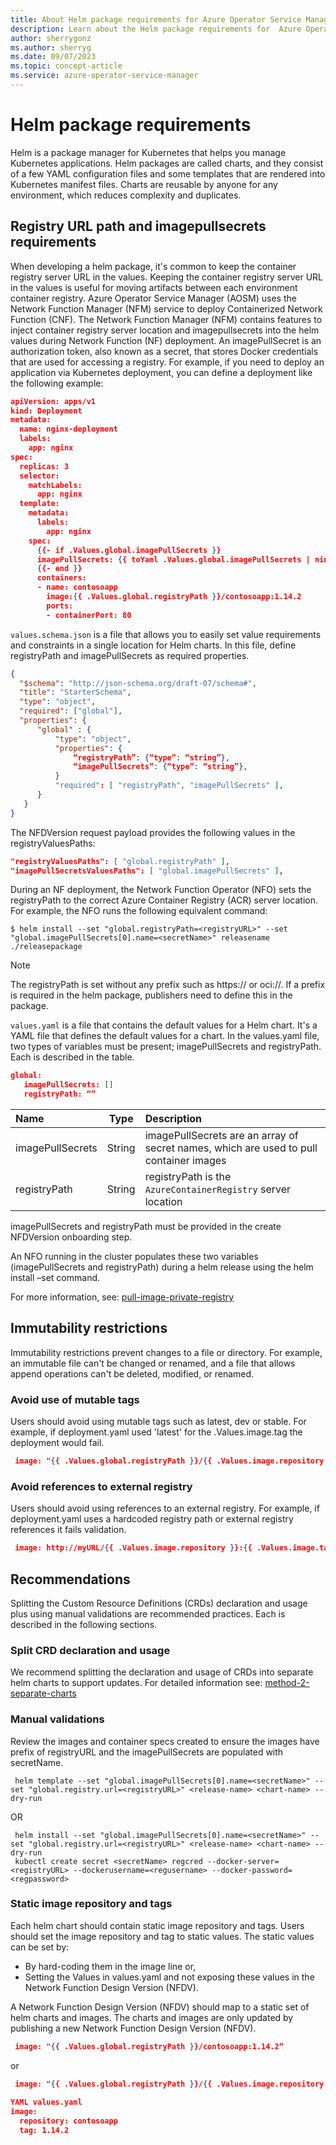 ```yaml
---
title: About Helm package requirements for Azure Operator Service Manager
description: Learn about the Helm package requirements for  Azure Operator Service Manager.
author: sherrygonz
ms.author: sherryg
ms.date: 09/07/2023
ms.topic: concept-article
ms.service: azure-operator-service-manager
---
```


# Helm package requirements
Helm is a package manager for Kubernetes that helps you manage Kubernetes applications. Helm packages are called charts, and they consist of a few YAML configuration files and some templates that are rendered into Kubernetes manifest files. Charts are reusable by anyone for any environment, which reduces complexity and duplicates. 

## Registry URL path and imagepullsecrets requirements
When developing a helm package, it's common to keep the container registry server URL in the values. Keeping the container registry server URL in the values is useful for moving artifacts between each environment container registry. Azure Operator Service Manager (AOSM) uses the Network Function Manager (NFM) service to deploy Containerized Network Function (CNF). The Network Function Manager (NFM) contains features to inject container registry server location and imagepullsecrets into the helm values during Network Function (NF) deployment. An imagePullSecret is an authorization token, also known as a secret, that stores Docker credentials that are used for accessing a registry. For example, if you need to deploy an application via Kubernetes deployment, you can define a deployment like the following example: 

```json
apiVersion: apps/v1 
kind: Deployment 
metadata: 
  name: nginx-deployment 
  labels: 
    app: nginx 
spec: 
  replicas: 3 
  selector: 
    matchLabels: 
      app: nginx 
  template: 
    metadata: 
      labels: 
        app: nginx 
    spec: 
      {{- if .Values.global.imagePullSecrets }} 
      imagePullSecrets: {{ toYaml .Values.global.imagePullSecrets | nindent 8 }} 
      {{- end }} 
      containers: 
      - name: contosoapp 
        image:{{ .Values.global.registryPath }}/contosoapp:1.14.2 
        ports: 
        - containerPort: 80 
```

`values.schema.json` is a file that allows you to easily set value requirements and constraints in a single location for Helm charts. In this file, define registryPath and imagePullSecrets as required properties.

```json
{ 
  "$schema": "http://json-schema.org/draft-07/schema#", 
  "title": "StarterSchema", 
  "type": "object", 
  "required": ["global"], 
  "properties": { 
      "global" : {
          "type": "object",
          "properties": {
              “registryPath”: {“type”: “string”}, 
              “imagePullSecrets”: {“type”: “string”}, 
          }
          "required": [ "registryPath", "imagePullSecrets" ], 
      } 
   } 
} 

```

The NFDVersion request payload provides the following values in the registryValuesPaths:

```json
"registryValuesPaths": [ "global.registryPath" ], 
"imagePullSecretsValuesPaths": [ "global.imagePullSecrets" ], 
```

During an NF deployment, the Network Function Operator (NFO) sets the registryPath to the correct Azure Container Registry (ACR) server location. For example, the NFO runs the following equivalent command: 

```shell
$ helm install --set "global.registryPath=<registryURL>" --set "global.imagePullSecrets[0].name=<secretName>" releasename ./releasepackage 
```

> [!NOTE]
> The registryPath is set without any prefix such as https:// or  oci://. If a prefix is required in the helm package, publishers need to define this in the package. 

`values.yaml` is a file that contains the default values for a Helm chart. It's a YAML file that defines the default values for a chart. In the values.yaml file, two types of variables must be present; imagePullSecrets and registryPath. Each is described in the table.

```json
global: 
   imagePullSecrets: [] 
   registryPath: “” 
```

| Name      | Type | Description     |
| :---        |    :----:   |          :--- |
| imagePullSecrets      | String       | imagePullSecrets are an array of secret names, which are used to pull container images  |
| registryPath      | String       | registryPath is the `AzureContainerRegistry` server location  |

imagePullSecrets and registryPath must be provided in the create NFDVersion onboarding step. 

An NFO running in the cluster populates these two variables (imagePullSecrets and registryPath) during a helm release using the helm install –set command.

For more information, see: [pull-image-private-registry](https://kubernetes.io/docs/tasks/configure-pod-container/pull-image-private-registry)

## Immutability restrictions
Immutability restrictions prevent changes to a file or directory. For example, an immutable file can't be changed or renamed, and a file that allows append operations can't be deleted, modified, or renamed.

### Avoid use of mutable tags
Users should avoid using mutable tags such as latest, dev or stable. For example, if deployment.yaml used 'latest' for the .Values.image.tag the deployment would fail.

```json
 image: "{{ .Values.global.registryPath }}/{{ .Values.image.repository }}:{{ .Values.image.tag}}“
```

### Avoid references to external registry
Users should avoid using references to an external registry. For example, if deployment.yaml uses a hardcoded registry path or external registry references it fails validation.

```json
 image: http://myURL/{{ .Values.image.repository }}:{{ .Values.image.tag}}
```

## Recommendations
Splitting the Custom Resource Definitions (CRDs) declaration and usage plus using manual validations are recommended practices. Each is described in the following sections.

### Split CRD declaration and usage 
We recommend splitting the declaration and usage of CRDs into separate helm charts to support
updates. For detailed information see: [method-2-separate-charts](https://helm.sh/docs/chart_best_practices/custom_resource_definitions/#method-2-separate-charts)

### Manual validations
Review the images and container specs created to ensure the images have prefix of registryURL and the imagePullSecrets are populated with secretName.

```shell
 helm template --set "global.imagePullSecrets[0].name=<secretName>" --set "global.registry.url=<registryURL>" <release-name> <chart-name> --dry-run
```

OR

```shell
 helm install --set "global.imagePullSecrets[0].name=<secretName>" --set "global.registry.url=<registryURL>" <release-name> <chart-name> --dry-run
 kubectl create secret <secretName> regcred --docker-server=<registryURL> --dockerusername=<regusername> --docker-password=<regpassword>
```
### Static image repository and tags
Each helm chart should contain static image repository and tags. Users should set the image repository and tag to static values. The static values can be set by:
- By hard-coding them in the image line or,
- Setting the Values in values.yaml and not exposing these values in the Network Function Design Version (NFDV). 

A Network Function Design Version (NFDV) should map to a static set of helm charts and images. The charts and images are only updated by publishing a new Network Function Design Version (NFDV).

```json
 image: "{{ .Values.global.registryPath }}/contosoapp:1.14.2“
```
or

```json
 image: "{{ .Values.global.registryPath }}/{{ .Values.image.repository }}:{{ .Values.image.tag}}“
 
YAML values.yaml
image:
  repository: contosoapp
  tag: 1.14.2
```

